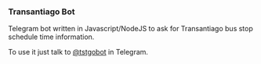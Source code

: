 ### Transantiago Bot

Telegram bot written in Javascript/NodeJS to ask for Transantiago bus stop schedule time information. 

To use it just talk to [@tstgobot](http://t.me/tstgobot) in Telegram.
